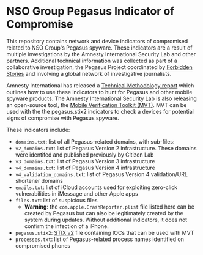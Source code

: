 # NSO Group Pegasus Indicator of Compromise

This repository contains network and device indicators of compromised related to NSO Group's Pegasus spyware. These indicators are a result of multiple investigations by the Amnesty International Security Lab and other partners. Additional technical information was collected as part of a collaborative investigation, the Pegasus Project coordinated by [Forbidden Stories](https://forbiddenstories.org/) and involving a global network of investigative journalists.

Amnesty International has released a [Technical Methodology report](https://www.amnesty.org/en/latest/research/2021/07/forensic-methodology-report-how-to-catch-nso-groups-pegasus/) which outlines how to use these indicators to hunt for Pegasus and other mobile spyware products. The Amnesty International Security Lab is also releasing an open-source tool, the [Mobile Verification Toolkit (MVT)](https://github.com/mvt-project/mvt). MVT can be used with the the pegasus.stix2 indicators to check a devices for potential signs of compromise with Pegasus spyware.

These indicators include:
* `domains.txt`: list of all Pegasus-related domains, with sub-files:
* `v2_domains.txt`: list of Pegasus Version 2 infrastructure. These domains were identifed and published previously by Citizen Lab
* `v3_domains.txt`: list of Pegasus Version 3 infrastructure
* `v4_domains.txt`: list of Pegasus Version 4 infrastructure
* `v4_validation_domains.txt`: list of Pegasus Version 4 validation/URL shortener domains
* `emails.txt`: list of iCloud accounts used for exploiting zero-click vulnerabilities in iMessage and other Apple apps
* `files.txt`: list of suspicious files
    * **Warning**: the `com.apple.CrashReporter.plist` file listed here can be created by Pegasus but can also be legitimately created by the system during updates. Without additional indicators, it does not confirm the infection of a iPhone.
* `pegasus.stix2`: [STIX v2](https://oasis-open.github.io/cti-documentation/stix/intro.html) file containing IOCs that can be used with MVT
* `processes.txt`: list of Pegasus-related process names identified on compromised phones
